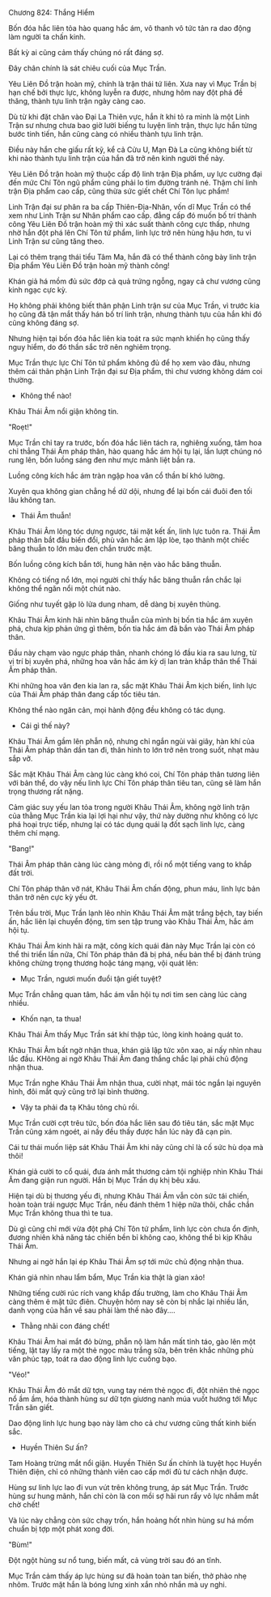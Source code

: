 




Chương 824: Thắng Hiểm


Bốn đóa hắc liên tỏa hào quang hắc ám, vô thanh vô tức tản ra dao động làm người ta chấn kinh.

Bất kỳ ai cũng cảm thấy chúng nó rất đáng sợ.

Đây chân chính là sát chiêu cuối của Mục Trần.

Yêu Liên Đồ trận hoàn mỹ, chính là trận thái tứ liên. Xưa nay vì Mục Trần bị hạn chế bởi thực lực, không luyễn ra được, nhưng hôm nay đột phá đề thăng, thành tựu linh trận ngày càng cao.

Dù từ khi đặt chân vào Đại La Thiên vực, hắn ít khi tỏ ra mình là một Linh Trận sư nhưng chưa bao giờ lười biếng tu luyện linh trận, thực lực hắn từng bước tinh tiến, hắn cũng càng có nhiều thành tựu linh trận.

Điều này hắn che giấu rất kỹ, kể cả Cửu U, Mạn Đà La cũng không biết từ khi nào thành tựu linh trận của hắn đã trở nên kinh người thế này.

Yêu Liên Đồ trận hoàn mỹ thuộc cấp độ linh trận Địa phẩm, uy lực cường đại đến mức Chí Tôn ngũ phẩm cũng phải lo tìm đường tránh né. Thậm chí linh trận Địa phẩm cao cấp, cũng thừa sức giết chết Chí Tôn lục phẩm!

Linh Trận đại sư phân ra ba cấp Thiên-Địa-Nhân, vốn dĩ Mục Trần có thể xem như Linh Trận sư Nhân phẩm cao cấp. đẳng cấp đó muốn bố trí thành công Yêu Liên Đồ trận hoàn mỹ thì xác suất thành công cực thấp, nhưng nhờ hắn đột phá lên Chí Tôn tứ phẩm, linh lực trở nên hùng hậu hơn, tu vi Linh Trận sư cũng tăng theo.

Lại có thêm trạng thái tiểu Tâm Ma, hắn đã có thể thành công bày linh trận Địa phẩm Yêu Liên Đồ trận hoàn mỹ thành công!

Khán giả há mồm đủ sức đớp cả quả trứng ngỗng, ngay cả chư vương cũng kinh ngạc cực kỳ.

Họ không phải không biết thân phận Linh trận sư của Mục Trần, vì trước kia họ cũng đã tận mắt thấy hán bố trí linh trận, nhưng thành tựu của hắn khi đó cũng không đáng sợ.

Nhưng hiện tại bốn đóa hắc liên kia toát ra sức mạnh khiến họ cũng thấy nguy hiểm, do đó thần sắc trở nên nghiêm trọng.

Mục Trần thực lực Chí Tôn tứ phẩm không đủ để họ xem vào đâu, nhưng thêm cái thân phận Linh Trận đại sư Địa phẩm, thì chư vương không dám coi thường.

- Không thể nào!

Khâu Thái Âm nổi giận không tin.

"Roẹt!"

Mục Trần chỉ tay ra trước, bốn đóa hắc liên tách ra, nghiêng xuống, tâm hoa chỉ thẳng Thái Âm pháp thân, hào quang hắc ám hội tụ lại, lần lượt chúng nó rung lên, bốn luồng sáng đen như mực mãnh liệt bắn ra.

Luồng công kích hắc ám tràn ngập hoa văn cổ thần bí khó lường.

Xuyên qua không gian chẳng hề dữ dội, nhưng để lại bốn cái đuôi đen tối lâu không tan.

- Thái Âm thuẫn!

Khâu Thái Âm lông tóc dựng ngược, tái mặt kết ấn, linh lực tuôn ra. Thái Âm pháp thân bắt đầu biến đổi, phù văn hắc ám lập lòe, tạo thành một chiếc băng thuẫn to lớn màu đen chắn trước mặt.

Bốn luồng công kích bắn tới, hung hãn nện vào hắc băng thuẫn.

Không có tiếng nổ lớn, mọi người chỉ thấy hắc băng thuẫn rắn chắc lại không thể ngăn nổi một chút nào.

Giống như tuyết gặp lò lửa dung nham, dễ dàng bị xuyên thủng.

Khâu Thái Âm kinh hãi nhìn băng thuẫn của mình bị bốn tia hắc ám xuyên phá, chưa kịp phản ứng gì thêm, bốn tia hắc ám đã bắn vào Thái Âm pháp thân.

Đầu này chạm vào ngực pháp thân, nhanh chóng ló đầu kia ra sau lưng, từ vị trí bị xuyên phá, những hoa văn hắc ám kỳ dị lan tràn khắp thân thể Thái Âm pháp thân.

Khi những hoa văn đen kia lan ra, sắc mặt Khâu Thái Âm kịch biến, linh lực của Thái Âm pháp thân đang cấp tốc tiêu tán.

Không thể nào ngăn cản, mọi hành động đều không có tác dụng.

- Cái gì thế này?

Khâu Thái Âm gầm lên phẫn nộ, nhưng chỉ ngắn ngủi vài giây, hàn khí của Thái Âm pháp thân dần tan đi, thân hình to lớn trở nên trong suốt, nhạt màu sắp vỡ.

Sắc mặt Khâu Thái Âm càng lúc càng khó coi, Chí Tôn pháp thân tương liên với bản thể, do vậy nếu linh lực Chí Tôn pháp thân tiêu tan, cũng sẽ làm hắn trọng thương rất nặng.

Cảm giác suy yếu lan tỏa trong người Khâu Thái Âm, không ngờ linh trận của thằng Mục Trần kia lại lợi hại như vậy, thứ này dường như không có lực phá hoại trực tiếp, nhưng lại có tác dụng quái lạ đốt sạch linh lực, càng thêm chí mạng.

"Bang!"

Thái Âm pháp thân càng lúc càng mỏng đi, rồi nổ một tiếng vang to khắp đất trời.

Chí Tôn pháp thân vỡ nát, Khâu Thái Âm chấn động, phun máu, linh lực bản thân trở nên cực kỳ yếu ớt.

Trên bầu trời, Mục Trần lạnh lẽo nhìn Khâu Thái Âm mặt trắng bệch, tay biến ấn, hắc liên lại chuyển động, tim sen tập trung vào Khâu Thái Âm, hắc ám hội tụ.

Khâu Thái Âm kinh hãi ra mặt, công kích quái đản này Mục Trần lại còn có thể thi triển lần nữa, Chí Tôn pháp thân đã bị phá, nếu bản thể bị đánh trúng không chừng trọng thương hoặc táng mạng, vội quát lên:

- Mục Trần, ngươi muốn đuổi tận giết tuyệt?

Mục Trần chẳng quan tâm, hắc ám vẫn hội tụ nơi tim sen càng lúc càng nhiều.

- Khốn nạn, ta thua!

Khâu Thái Âm thấy Mục Trần sát khí thập túc, lòng kinh hoảng quát to.

Khâu Thái Âm bất ngờ nhận thua, khán giả lập tức xôn xao, ai nấy nhìn nhau lắc đầu. KHông ai ngờ Khâu Thái Âm đang thắng chắc lại phải chủ động nhận thua.

Mục Trần nghe Khâu Thái Âm nhận thua, cười nhạt, mái tóc ngắn lại nguyên hình, đôi mắt quỷ cũng trở lại bình thường.

- Vậy ta phải đa tạ Khâu tông chủ rồi.

Mục Trần cười cợt trêu tức, bốn đóa hắc liên sau đó tiêu tán, sắc mặt Mục Trần cũng xám ngoét, ai nấy đều thấy được hắn lúc này đã cạn pin.

Cái tư thái muốn liệp sát Khâu Thái Âm khi nãy cũng chỉ là cố sức hù dọa mà thôi!

Khán giả cười to cổ quái, đưa ánh mắt thương cảm tội nghiệp nhìn Khâu Thái Âm đang giận run người. Hắn bị Mục Trần dụ khị bêu xấu.

Hiện tại dù bị thương yếu đi, nhưng Khâu Thái Âm vẫn còn sức tái chiến, hoàn toàn trái ngược Mục Trần, nếu đánh thêm 1 hiệp nữa thôi, chắc chắn Mục Trần không thua thì te tua.

Dù gì cũng chỉ mới vừa đột phá Chí Tôn tứ phẩm, linh lực còn chưa ổn định, đương nhiên khả năng tác chiến bền bỉ không cao, không thể bì kịp Khâu Thái Âm.

Nhưng ai ngờ hắn lại ép Khâu Thái Âm sợ tới mức chủ động nhận thua.

Khán giả nhìn nhau lẩm bẩm, Mục Trần kia thật là gian xảo!

Những tiếng cười rúc rích vang khắp đấu trường, làm cho Khâu Thái Âm càng thêm ê mặt tức điên. Chuyện hôm nay sẽ còn bị nhắc lại nhiều lần, danh vọng của hắn về sau phải làm thế nào đây....

- Thằng nhãi con đáng chết!

Khâu Thái Âm hai mắt đỏ bừng, phẫn nộ làm hắn mất tỉnh táo, gào lên một tiếng, lật tay lấy ra một thẻ ngọc màu trắng sữa, bên trên khắc những phù văn phúc tạp, toát ra dao động linh lực cuồng bạo.

"Véo!"

Khâu Thái Âm đỏ mắt dữ tợn, vung tay ném thẻ ngọc đi, đột nhiên thẻ ngọc nổ ầm ầm, hóa thành hùng sư dữ tợn giương nanh múa vuốt hướng tới Mục Trần săn giết.

Dao động linh lực hung bạo này làm cho cả chư vương cũng thất kinh biến sắc.

- Huyền Thiên Sư ấn?

Tam Hoàng trừng mắt nổi giận. Huyền Thiên Sư ấn chính là tuyệt học Huyền Thiên điện, chỉ có những thành viên cao cấp mới đủ tư cách nhận được.

Hùng sư linh lực lao đi vun vút trên không trung, áp sát Mục Trần. Trước hùng sư hung mãnh, hắn chỉ còn là con mồi sợ hãi run rẩy vô lực nhắm mắt chờ chết!

Và lúc này chẳng còn sức chạy trốn, hắn hoảng hốt nhìn hùng sư há mồm chuẩn bị tợp một phát xong đời.

"Bùm!"

Đột ngột hùng sư nổ tung, biến mất, cả vùng trời sau đó an tĩnh.

Mục Trần cảm thấy áp lực hùng sư đã hoàn toàn tan biến, thở phào nhẹ nhõm. Trước mặt hắn là bóng lưng xinh xắn nhỏ nhắn mà uy nghi.




